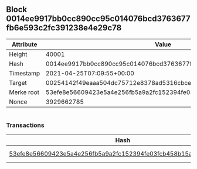 ## Block 0014ee9917bb0cc890cc95c014076bcd3763677fb6e593c2fc391238e4e29c78

Attribute | Value
--- | ---
Height | 40001
Hash | 0014ee9917bb0cc890cc95c014076bcd3763677fb6e593c2fc391238e4e29c78
Timestamp | 2021-04-25T07:09:55+00:00
Target | 00254142f49eaaa504dc75712e8378ad5316cbcead634704b3734b6271167cc4
Merke root | 53efe8e56609423e5a4e256fb5a9a2fc152394fe03fcb458b15a2d7818da93c1
Nonce | 3929662785

```

```

### Transactions

Hash | Amount
--- | ---
[53efe8e56609423e5a4e256fb5a9a2fc152394fe03fcb458b15a2d7818da93c1](53efe8e56609423e5a4e256fb5a9a2fc152394fe03fcb458b15a2d7818da93c1.md) | 10.00000000 SKEPTI 

